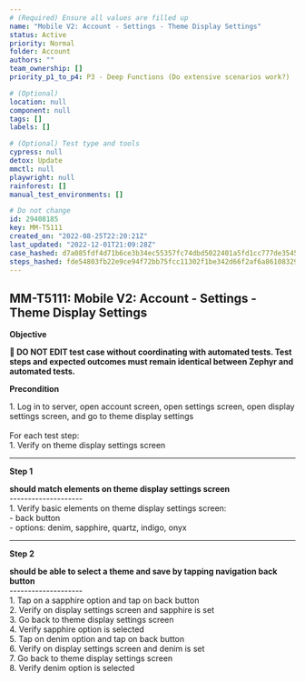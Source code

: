 ```yaml
---
# (Required) Ensure all values are filled up
name: "Mobile V2: Account - Settings - Theme Display Settings"
status: Active
priority: Normal
folder: Account
authors: ""
team_ownership: []
priority_p1_to_p4: P3 - Deep Functions (Do extensive scenarios work?)

# (Optional)
location: null
component: null
tags: []
labels: []

# (Optional) Test type and tools
cypress: null
detox: Update
mmctl: null
playwright: null
rainforest: []
manual_test_environments: []

# Do not change
id: 29408185
key: MM-T5111
created_on: "2022-08-25T22:20:21Z"
last_updated: "2022-12-01T21:09:28Z"
case_hashed: d7a085fdf4d71b6ce3b34ec55357fc74dbd5022401a5fd1cc777de3545b67e07b280c336017398042d6f81592f2d0663
steps_hashed: fde54803fb22e9ce94f72bb75fcc11302f1be342d66f2af6a861083299241e966f9ed4fb26dc0913f9e45ae41f2ace58
---
```


<!-- (Auto-generated) Based on frontmatter's "key" and "name" -->

## MM-T5111: Mobile V2: Account - Settings - Theme Display Settings

**Objective**

**🛑 DO NOT EDIT test case without coordinating with automated tests. Test steps and expected outcomes must remain identical between Zephyr and automated tests.**

**Precondition**

1\. Log in to server, open account screen, open settings screen, open display settings screen, and go to theme display settings\
\
For each test step:\
1\. Verify on theme display settings screen

---

**Step 1**

**should match elements on theme display settings screen**\
\--------------------\
1\. Verify basic elements on theme display settings screen:\
\- back button\
\- options: denim, sapphire, quartz, indigo, onyx

---

**Step 2**

**should be able to select a theme and save by tapping navigation back button**\
\--------------------\
1\. Tap on a sapphire option and tap on back button\
2\. Verify on display settings screen and sapphire is set\
3\. Go back to theme display settings screen\
4\. Verify sapphire option is selected\
5\. Tap on denim option and tap on back button\
6\. Verify on display settings screen and denim is set\
7\. Go back to theme display settings screen\
8\. Verify denim option is selected
